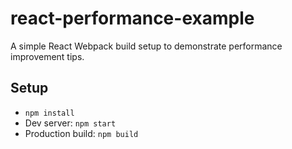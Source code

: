 # react-performance-example

A simple React Webpack build setup to demonstrate performance improvement tips.

## Setup

- `npm install`
- Dev server: `npm start`
- Production build: `npm build`
